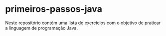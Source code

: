 # primeiros-passos-java
Neste repositório contém uma lista de exercícios com o objetivo de praticar a linguagem de programação Java. 
